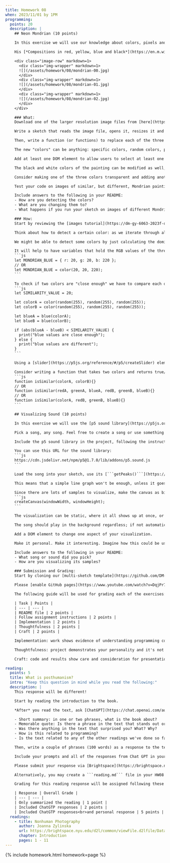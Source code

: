 ```yaml
---
title: Homework 08
when: 2023/11/01 by 1PM
programming:
  points: 20
  description: |
    ## Neon Mondrian (10 points)

    In this exercise we will use our knowledge about colors, pixels and arrays to remix a painting by [Piet Mondrian](https://en.wikipedia.org/wiki/Piet_Mondrian).

    His [*Compositions in red, yellow, blue and black*](https://en.m.wikipedia.org/wiki/File:Piet_Mondriaan,_1921_-_Composition_en_rouge,_jaune,_bleu_et_noir.jpg) are often mentioned as examples of good color balance and composition, but we're going to use programming to update its colors:

    <div class="image-row" markdown=1>
      <div class="img-wrapper" markdown=1>
      ![](/assets/homework/08/mondrian-00.jpg)
      </div>
      <div class="img-wrapper" markdown=1>
      ![](/assets/homework/08/mondrian-01.jpg)
      </div>
      <div class="img-wrapper" markdown=1>
      ![](/assets/homework/08/mondrian-02.jpg)
      </div>
    </div>

    ### What:
    Download one of the larger resolution image files from [here](https://en.m.wikipedia.org/wiki/File:Piet_Mondriaan,_1921_-_Composition_en_rouge,_jaune,_bleu_et_noir.jpg), or use [this link](https://upload.wikimedia.org/wikipedia/commons/thumb/7/76/Piet_Mondriaan%2C_1921_-_Composition_en_rouge%2C_jaune%2C_bleu_et_noir.jpg/1027px-Piet_Mondriaan%2C_1921_-_Composition_en_rouge%2C_jaune%2C_bleu_et_noir.jpg) for the 1000-pixel version.

    Write a sketch that reads the image file, opens it, resizes it and displays it on the screen, making the image's height be the same as the browser's window height without distorting the image.

    Then, write a function (or functions) to replace each of the three colors (red, yellow and blue) with something different.

    The new "colors" can be anything: specific colors, random colors, patterns, another image, etc.

    Add at least one DOM element to allow users to select at least one of the new target "colors".

    The black and white colors of the painting can be modified as well, but that's not a requirement.

    Consider making one of the three colors transparent and adding another image or pattern "behind" the painting to create a kind of collage.

    Test your code on images of similar, but different, Mondrian paintings. The [```createFileInput()```](https://p5js.org/reference/#/p5/createFileInput) function might help make this easier.

    Include answers to the following in your README:
    - How are you detecting the colors?
    - What are you changing them to?
    - What happens if you run your sketch on images of different Mondrian paintings?

    ### How:
    Start by reviewing the [images tutorial](https://dm-gy-6063-2023f-d.github.io/tutorial/images/) on our site, and the code from [week 07](https://github.com/DM-GY-6063-2023F-D/week07), specially the parts that talk about manipulating the pixel array.

    Think about how to detect a certain color: as we iterate through all of the pixels in an image, what information do we have? What do we check?

    We might be able to detect some colors by just calculating the dominant channel in that pixel, but for other colors, we might have to determine if the pixel we are checking is "close enough" to the color we want to detect.

    It will help to have variables that hold the RGB values of the three colors we want to detect. These can be JavaScript objects, or p5js [Color](https://p5js.org/reference/#/p5/color) objects:
    ```js
    let MONDRIAN_BLUE = { r: 20, g: 20, b: 220 };
    // OR
    let MONDRIAN_BLUE = color(20, 20, 220);
    ```

    To check if two colors are "close enough" we have to compare each of their three channels, and if the red, green and blue values are all within some threshold, then we can consider the colors "similar". For example, to see if two random colors have blue values that are "close enough", we could do something like:
    ```js
    let SIMILARITY_VALUE = 20;

    let colorA = color(random(255), random(255), random(255));
    let colorB = color(random(255), random(255), random(255));

    let blueA = blue(colorA);
    let blueB = blue(colorB);

    if (abs(blueA - blueB) < SIMILARITY_VALUE) {
      print("blue values are close enough");
    } else {
      print("blue values are different");
    }
    ```

    Using a [slider](https://p5js.org/reference/#/p5/createSlider) element can help fine-tune the ```SIMILARITY_VALUE``` for the detection algorithm.

    Consider writing a function that takes two colors and returns true/false based on whether they are similar. This function's arguments could be two p5.Color objects, six color channel values, or something in between:
    ```js
    function isSimilar(colorA, colorB){}
    // OR
    function isSimilar(redA, greenA, blueA, redB, greenB, blueB){}
    // OR
    function isSimilar(colorA, redB, greenB, blueB){}
    ```

    ## Visualizing Sound (10 points)

    In this exercise we will use the [p5 sound library](https://p5js.org/reference/#/libraries/p5.sound) to create a visualization for a song.

    Pick a song, any song. Feel free to create a song or use something that already exists. It should be about $$1$$ minute long. If using something that is longer, please edit it down to one minute.

    Include the p5 sound library in the project, following the instructions on the [p5 libraries page](https://p5js.org/libraries/), or our [tutorial](https://dm-gy-6063-2023f-d.github.io/tutorial/sound-files/) or the [code](https://github.com/DM-GY-6063-2023F-D/week08/tree/main/sound) from class.

    You can use this URL for the sound library:
    ```js
    https://cdn.jsdelivr.net/npm/p5@1.7.0/lib/addons/p5.sound.js
    ```

    Load the song into your sketch, use its [```getPeaks()```](https://p5js.org/reference/#/p5.SoundFile/getPeaks) function to get the song's samples, and then use those values to create a visual for the song, using *ALL* of the samples returned by ```getPeaks()```.

    This means that a simple line graph won't be enough, unless it goes across the canvas *five* times.

    Since there are lots of samples to visualize, make the canvas as big as the browser window:
    ```js
    createCanvas(windowWidth, windowHeight);
    ```

    The visualization can be static, where it all shows up at once, or dynamic, where it shows up as the song plays. It can start right as the page loads or after some interaction from the user. The visual doesn't have to be synchronized to the song. 

    The song should play in the background regardless; if not automatically, then with a mouse click or key press.

    Add a DOM element to change one aspect of your visualization.

    Make it personal. Make it interesting. Imagine how this could be used as artwork for a CD or as visuals for a performance.

    Include answers to the following in your README:
    - What song or sound did you pick?
    - How are you visualizing its samples?

    ### Submission and Grading:
    Start by cloning our [multi-sketch template](https://github.com/DM-GY-6063-2023F-D/p5js-multi-sketch-template) into a repo called HW08.

    Please [enable GitHub pages](https://www.youtube.com/watch?v=DqjPr7auwdY) on your GitHub repo and use [Brightspace](https://brightspace.nyu.edu/d2l/home/312200) to submit a GitHub link to your repository.

    The following guide will be used for grading each of the exercises:

    | Task | Points |
    | --- | --- |
    | README file | 2 points |
    | Follow assignment instructions | 2 points |
    | Implementation | 2 points |
    | Thoughtfulness | 2 points |
    | Craft | 2 points |

    Implementation: work shows evidence of understanding programming concepts and you are fully using them to express your ideas.

    Thoughtfulness: project demonstrates your personality and it's not a straightforward re-implementation of someone else's idea.

    Craft: code and results show care and consideration for presentation and professionalism, and work doesn't look like it was rushed.

reading:
  points: 5
  title: What is posthumanism?
  intro: "Keep this question in mind while you read the following:"
  description: |
    This response will be different!

    Start by reading the introduction to the book.

    *After* you read the text, ask [ChatGPT](https://chat.openai.com/auth/login) to write a 300-word response using prompts that get it to cover these points:

    - Short summary: in one or two phrases, what is the book about?
    - Memorable quote: Is there a phrase in the text that stands out or captures its main idea?
    - Was there anything in the text that surprised you? What? Why?
    - How is this related to programming?
    - Is the text related to any of the other readings we've done so far?

    Then, write a couple of phrases (100 words) as a response to the text generated by chatGPT. Include what you think it got right and what you think it got wrong, or if it exaggerated some ideas, or if it seems like it doesn't have enough knowledge.

    Include your prompts and all of the responses from Chat GPT in your submission, along with your response.

    Please submit your response via [Brightspace](https://brightspace.nyu.edu/d2l/home/312200).

    Alternatively, you may create a ```reading.md``` file in your HW08 repo and write your response in markdown. Just make sure to submit a link to the file using [Brightspace](https://brightspace.nyu.edu/d2l/home/312200).

    Grading for this reading response will be assigned following these considerations:

    | Response | Overall Grade |
    | --- | --- |
    | Only summarized the reading | 1 point |
    | Included ChatGTP responses | 2 points |
    | Included ChatGTP responses<br>and personal response | 5 points |
  readings:
    - title: Nonhuman Photography
      author: Joanna Zylinska
      url: https://brightspace.nyu.edu/d2l/common/viewFile.d2lfile/Database/MjAzOTc0OTI/zylinska_nonhuman-photography.pdf?ou=312200
      chapter: Introduction
      pages: 1 - 11
---
```

{% include homework.html homework=page %}

<script src="{{ site.baseurl }}/assets/simplelightbox/simple-lightbox.min.js"></script>
<script src="{{ site.baseurl }}/js/lightbox.js"></script>
